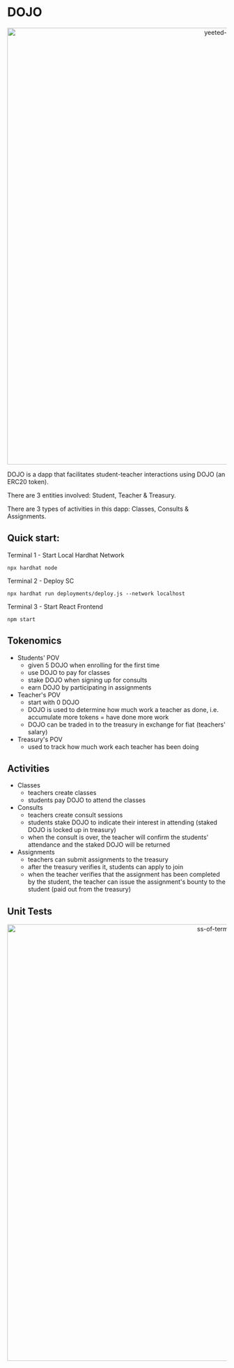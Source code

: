 # DOJO
<p align="center">
    <img width="1000" alt="yeeted-dojo-img" src="https://i.pinimg.com/originals/45/ac/eb/45acebf685f5b11ff13b01df5c539cd8.jpg">
</p>

DOJO is a dapp that facilitates student-teacher interactions using DOJO (an ERC20 token).

There are 3 entities involved: Student, Teacher & Treasury.

There are 3 types of activities in this dapp: Classes, Consults & Assignments.

## Quick start:
Terminal 1 - Start Local Hardhat Network
```
npx hardhat node
```

Terminal 2 - Deploy SC
```
npx hardhat run deployments/deploy.js --network localhost
```

Terminal 3 - Start React Frontend
```
npm start
```


## Tokenomics ##
* Students' POV
  * given 5 DOJO when enrolling for the first time
  * use DOJO to pay for classes
  * stake DOJO when signing up for consults
  * earn DOJO by participating in assignments
* Teacher's POV
  * start with 0 DOJO
  * DOJO is used to determine how much work a teacher as done, i.e. accumulate more tokens = have done more work
  * DOJO can be traded in to the treasury in exchange for fiat (teachers' salary)
* Treasury's POV
  * used to track how much work each teacher has been doing


## Activities ##
* Classes
  * teachers create classes
  * students pay DOJO to attend the classes
* Consults
  * teachers create consult sessions
  * students stake DOJO to indicate their interest in attending (staked DOJO is locked up in treasury)
  * when the consult is over, the teacher will confirm the students' attendance and the staked DOJO will be returned
* Assignments
  * teachers can submit assignments to the treasury
  * after the treasury verifies it, students can apply to join
  * when the teacher verifies that the assignment has been completed by the student, the teacher can issue the assignment's bounty to the student (paid out from the treasury)

## Unit Tests ##

<p align="center">
    <img width="1000" alt="ss-of-terminal–output" src="https://user-images.githubusercontent.com/56946413/166108151-00735568-d251-4cc3-9f7f-e4e98f77ff39.png">
</p>
